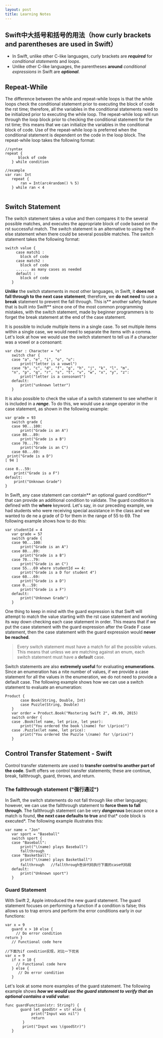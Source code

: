 ```yaml
---
layout: post
title: Learning Notes
---
```


## Swift中大括号和括号的用法（how curly brackets and parentheses are used in Swift）

- In Swift, unlike other C-like languages, curly brackets are ***required*** for *conditional statements* and *loops*.
- Unlike other C-like languages, the parentheses **around** *conditional expressions* in Swift are ***optional***. 

## Repeat-While
The difference between the while and repeat-while loops is that the while loops check the conditional statement prior to executing the block of code the  rst time; therefore, all the variables in the conditional statements need to be initialized prior to executing the while loop. The repeat-while loop will run through the loop block prior to checking the conditional statement for the  rst time; this means that we can initialize the variables in the conditional block of code. Use of the repeat-while loop is preferred when the conditional statement is dependent on the code in the loop block. The repeat-while loop takes the following format:

```
//syntax
repeat {
      block of code
   } while condition
   
//example
var ran: Int
   repeat {
       ran = Int(arc4random() % 5)
   } while ran < 4
   
```

## Switch Statement
The switch statement takes a value and then compares it to the several possible matches, and executes the appropriate block of code based on the  rst successful match. The switch statement is an alternative to using the if-else statement when there could be several possible matches. The switch statement takes the following format:

```
switch value {
     case match1 :
       block of code
     case match2 :
       block of code
     ...... as many cases as needed
     default :
       block of code
   }
```

***Unlike*** the switch statements in most other languages, in Swift, it **does not fall through to the next case statement**; therefore, we **do not need** to use a **break** statement to prevent the fall through. This is** another safety feature that is built into Swift** since one of the most common programming mistakes, with the switch statement, made by beginner programmers is to forget the break statement at the end of the case statement. 

It is possible to include multiple items in a single case. To set multiple items within a single case, we would need to separate the items with a comma. Let's look at how we would use the switch statement to tell us if a character was a vowel or a consonant:
   
```
var char : Character = "e"
   switch char {
   case "a", "e", "i", "o", "u":
       print("letter is a vowel")
   case "b", "c", "d", "f", "g", "h", "j", "k", "l", "m",
   "n", "p", "q", "r", "s", "t", "v", "w", "x", "y", "z":
       print("letter is a consonant")
   default:
       print("unknown letter")
   }
```

It is also possible to check the value of a switch statement to see whether it is included in a ***range***. To do this, we would use a range operator in the case statement, as shown in the following example:

```
var grade = 93
   switch grade {
   case 90...100:
       print("Grade is an A")
   case 80...89:
       print("Grade is a B")
   case 70...79:
       print("Grade is an C")
   case 60...69:
 print("Grade is a D")
[ 94 ]
  
case 0...59:
    print("Grade is a F")
default:
    print("Unknown Grade")
}
```

In Swift, any case statement can contain** an optional guard condition** that can provide an additional condition to validate. The guard condition is defined with the **where** keyword. Let's say, in our preceding example, we had students who were receiving special assistance in the class and we wanted to de ne a grade of D for them in the range of 55 to 69. The following example shows how to do this:
   
```
var studentId = 4
   var grade = 57
   switch grade {
   case 90...100:
       print("Grade is an A")
   case 80...89:
       print("Grade is a B")
   case 70...79:
       print("Grade is an C")
   case 55...69 where studentId == 4:
       print("Grade is a D for student 4")
   case 60...69:
       print("Grade is a D")
   case 0...59:
       print("Grade is a F")
   default:
       print("Unknown Grade")
   }
```

One thing to keep in mind with the guard expression is that Swift will attempt to match the value starting with the  rst case statement and working its way down checking each case statement in order. This means that if we put the case statement with the guard expression after the Grade F case statement, then the case statement with the guard expression would **never be reached**.

> Every switch statement must have a match for all the possible values. This means that unless we are matching against an enum, each switch statement must have a **default** case.

Switch statements are also **extremely useful** for evaluating **enumerations**. Since an enumeration has a  nite number of values, if we provide a case statement for all the values in the enumeration, we do not need to provide a default case. The following example shows how we can use a switch statement to evaluate an enumeration:
   
```
Product {
       case Book(String, Double, Int)
       case Puzzle(String, Double)
   }
   var order = Product.Book("Mastering Swift 2", 49.99, 2015)
   switch order {
   case .Book(let name, let price, let year):
       print("You ordered the book \(name) for \(price)")
   case .Puzzle(let name, let price):
       print("You ordered the Puzzle \(name) for \(price)")
   }
```

## Control Transfer Statement - Swift
Control transfer statements are used to **transfer control to another part of the
code**. Swift offers  ve control transfer statements; these are continue, break, fallthrough, guard, throws, and return. 

### The fallthrough statement ("强行通过")
In Swift, the switch statements do not fall through like other languages; however,
we can use the fallthrough statement to **force them to fall through**. The fallthrough statement can be very ***dangerous*** because once a match is found, **the next case defaults to true** and that* code block is executed*. The following example illustrates this:
  
```
var name = "Jon"
   var sport = "Baseball"
   switch sport {
   case "Baseball":
       print("\(name) plays Baseball")
       fallthrough
   case "Basketball":
       print("\(name) plays Basketball")
       fallthrough   //fallthrough告诉代码执行下面的case代码段
   default:
       print("Unknown sport")
   }
```

### Guard Statement
With Swift 2, Apple introduced the new guard statement. The guard statement focuses on performing a function if a condition is false; this allows us to trap errors and perform the error conditions early in our functions:

```
var x = 9
   guard x > 10 else {
     // Do error condition
return }
   // Functional code here
   
//下面为if condition实现，对比一下优劣
var x = 9
   if x > 10 {
     // Functional code here
   } else {
      // Do error condition
   }

```

Let's look at some more examples of the guard statement. The following example shows ***how we would use the guard statement to verify that an optional contains a valid value***:
   
```
func guardFunction(str: String?) {
       guard let goodStr = str else {
            print("Input was nil")
            return 
        }
        print("Input was \(goodStr)")
   }
```

